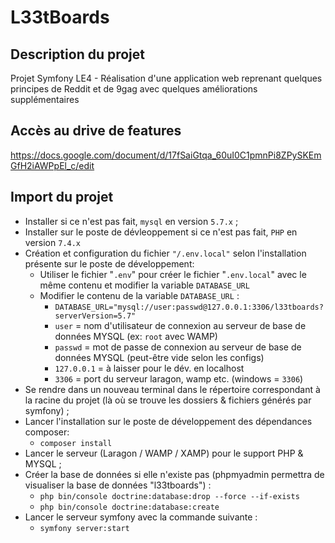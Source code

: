 # L33tBoards

## Description du projet

Projet Symfony LE4 - Réalisation d'une application web reprenant quelques principes de Reddit et de 9gag avec quelques améliorations supplémentaires

## Accès au drive de features

https://docs.google.com/document/d/17fSaiGtqa_60uI0C1pmnPi8ZPySKEmGfH2iAWPpEl_c/edit

## Import du projet

* Installer si ce n'est pas fait, `mysql` en version `5.7.x` ;
* Installer sur le poste de dévleoppement si ce n'est pas fait, `PHP` en version `7.4.x`
* Création et configuration du fichier `"/.env.local"` selon l'installation présente sur le poste de développement:
  * Utiliser le fichier "`.env`" pour créer le fichier "`.env.local`" avec le même contenu et modifier la variable `DATABASE_URL`
  * Modifier le contenu de la variable `DATABASE_URL` :
    * `DATABASE_URL="mysql://user:passwd@127.0.0.1:3306/l33tboards?serverVersion=5.7"`
    * `user` = nom d'utilisateur de connexion au serveur de base de données MYSQL (ex: `root` avec WAMP)
    * `passwd` = mot de passe de connexion au serveur de base de données MYSQL (peut-être vide selon les configs)
    * `127.0.0.1` = à laisser pour le dév. en localhost
    * `3306` = port du serveur laragon, wamp etc. (windows = `3306`)
* Se rendre dans un nouveau terminal dans le répertoire correspondant à la racine du projet (là où se trouve les dossiers & fichiers générés par symfony) ;
* Lancer l'installation sur le poste de développement des dépendances composer:
  * `composer install`
* Lancer le serveur (Laragon / WAMP / XAMP) pour le support PHP & MYSQL ;
* Créer la base de données si elle n'existe pas (phpmyadmin permettra de visualiser la base de données "l33tboards") :
  * `php bin/console doctrine:database:drop --force --if-exists`
  * `php bin/console doctrine:database:create`
* Lancer le serveur symfony avec la commande suivante :
  * `symfony server:start`
